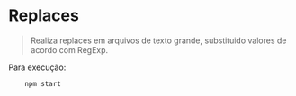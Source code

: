 
# Replaces

> Realiza replaces em arquivos de texto grande, substituido valores de acordo com RegExp.

Para execução: 

```
	npm start
```